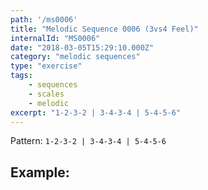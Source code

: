 ```yaml
---
path: '/ms0006'
title: "Melodic Sequence 0006 (3vs4 Feel)"
internalId: "MS0006"
date: "2018-03-05T15:29:10.000Z"
category: "melodic sequences"
type: "exercise"
tags:
    - sequences
    - scales
    - melodic
excerpt: "1-2-3-2 | 3-4-3-4 | 5-4-5-6"
---
```


Pattern: `1-2-3-2 | 3-4-3-4 | 5-4-5-6`

## Example:
